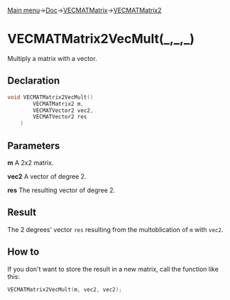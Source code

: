 [Main menu](../../../../Readme.md)->[Doc](../../../VECMATKit.md)->[VECMATMatrix](../../VECMATMatrix.md)->[VECMATMatrix2](../../VECMATMatrix2.md)

# VECMATMatrix2VecMult(\_,\_,\_)
Multiply a matrix with a vector.

## **Declaration**
```C
void VECMATMatrix2VecMult()
		VECMATMatrix2 m,
		VECMATVector2 vec2,
		VECMATVector2 res
	)
```


## **Parameters**
**m**
A 2x2 matrix.

**vec2**
A vector of degree 2.

**res**
The resulting vector of degree 2.

## **Result**
The 2 degrees' vector `res` resulting from the multoblication of `m` with `vec2`.

## How to
If you don't want to store the result in a new matrix, call the function like this:

```C
VECMATMatrix2VecMult(m, vec2, vec2);
```

